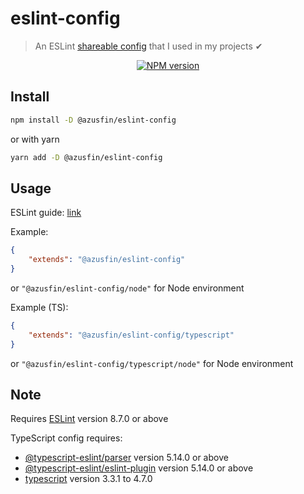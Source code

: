 # eslint-config
> An ESLint [shareable config](https://eslint.org/docs/developer-guide/shareable-configs.html) that I used in my projects ✔

<div align="center">
<a href="https://www.npmjs.com/package/@azusfin/eslint-config"><img src="https://img.shields.io/npm/v/@azusfin/eslint-config?maxAge=3600" alt="NPM version" ><a/>
</div>

## Install

```bash
npm install -D @azusfin/eslint-config
```
or with yarn
```bash
yarn add -D @azusfin/eslint-config
```

## Usage

ESLint guide: [link](https://eslint.org/docs/user-guide/configuring#using-a-shareable-configuration-package)

Example:
```json
{
	"extends": "@azusfin/eslint-config"
}
```
or `"@azusfin/eslint-config/node"` for Node environment


Example (TS):
```json
{
    "extends": "@azusfin/eslint-config/typescript"
}
```
or `"@azusfin/eslint-config/typescript/node"` for Node environment

## Note

Requires [ESLint](https://npmjs.com/package/eslint) version 8.7.0 or above

TypeScript config requires:
* [@typescript-eslint/parser](https://npmjs.com/package/@typescript-eslint/parser) version 5.14.0 or above
* [@typescript-eslint/eslint-plugin](https://npmjs.com/package/@typescript-eslint/eslint-plugin) version 5.14.0 or above
* [typescript](https://npmjs.com/package/typescript) version 3.3.1 to 4.7.0
